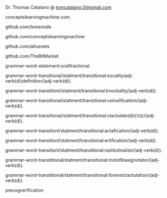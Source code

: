 Dr. Thomas Catalano   @ tomcatalano.0@gmail.com     
    

conceptslearningmachine.com

github.com/tomsnode

github.com/conceptslearningmachine

github.com/altusnets

github.com/TheBitMarket



grammer-word-statement:undifractional.

grammar-word-transitional/statment/transitional:socality(adj-verb(d))definition/(adj-verb(d)).

grammar-word-transtitionl/statment/transitional:knockality/(adj-verb(d)).

grammar-word-transitional/statment/transitional:voinulification/(adj-verb(d)).

grammar-word-transitional/statment/transitional:viactulate(d)(r)(s)/(adj-verb(d)).
 
grammar-word-transitionl/statment/transitional:actafication/(adj-verb(d)).

grammar-word-transitionl/statment/transitional:ertification/(adj-verb(d)).

grammar-word-transitionl/statment/transitional:rastitutinalize/(adj-verb(d)).

grammar-word-transtitional/statment/transitional:motofibasignotator/(adj-verb(d)).

grammar-word-transtitional/statment/transitional:forensictactutation/(adj-verb(d)).

precogverification
